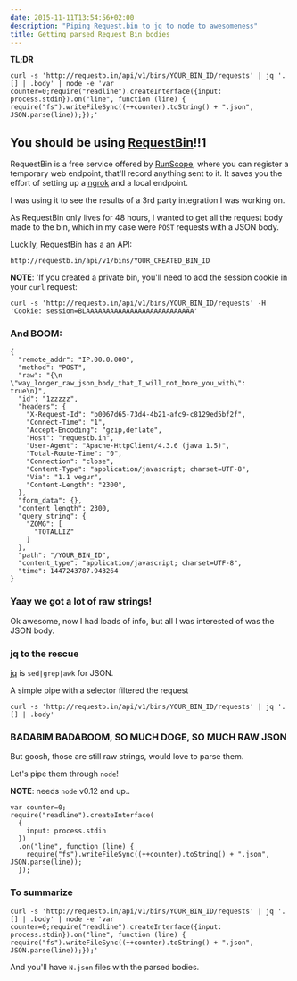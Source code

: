 ```yaml
---
date: 2015-11-11T13:54:56+02:00
description: "Piping Request.bin to jq to node to awesomeness"
title: Getting parsed Request Bin bodies
---
```


**TL;DR** 

```
curl -s 'http://requestb.in/api/v1/bins/YOUR_BIN_ID/requests' | jq '.[] | .body' | node -e 'var counter=0;require("readline").createInterface({input: process.stdin}).on("line", function (line) { require("fs").writeFileSync((++counter).toString() + ".json", JSON.parse(line));});'
```

## You should be using [RequestBin](http://requestb.in/)!!1

RequestBin is a free service offered by [RunScope](https://runscope.com), where you can register a temporary web endpoint, that'll record anything sent to it.
It saves you the effort of setting up a [ngrok](https://ngrok.com/) and a local endpoint.

I was using it to see the results of a 3rd party integration I was working on.

As RequestBin only lives for 48 hours, I wanted to get all the request body made to the bin, which in my case were `POST` requests with a JSON body.

Luckily, RequestBin has a an API:

`http://requestb.in/api/v1/bins/YOUR_CREATED_BIN_ID`

**NOTE**: 'If you created a private bin, you'll need to add the session cookie in your `curl` request:

```
curl -s 'http://requestb.in/api/v1/bins/YOUR_BIN_ID/requests' -H 'Cookie: session=BLAAAAAAAAAAAAAAAAAAAAAAAAAAA' 
```

### And BOOM:

```
{
  "remote_addr": "IP.00.0.000",
  "method": "POST",
  "raw": "{\n  \"way_longer_raw_json_body_that_I_will_not_bore_you_with\":                 true\n}",
  "id": "1zzzzz",
  "headers": {
    "X-Request-Id": "b0067d65-73d4-4b21-afc9-c8129ed5bf2f",
    "Connect-Time": "1",
    "Accept-Encoding": "gzip,deflate",
    "Host": "requestb.in",
    "User-Agent": "Apache-HttpClient/4.3.6 (java 1.5)",
    "Total-Route-Time": "0",
    "Connection": "close",
    "Content-Type": "application/javascript; charset=UTF-8",
    "Via": "1.1 vegur",
    "Content-Length": "2300",
  },
  "form_data": {},
  "content_length": 2300,
  "query_string": {
    "ZOMG": [
      "TOTALLIZ"
    ]
  },
  "path": "/YOUR_BIN_ID",
  "content_type": "application/javascript; charset=UTF-8",
  "time": 1447243787.943264
}
```


### Yaay we got a lot of raw strings!

Ok awesome, now I had loads of info, but all I was interested of was the JSON body.

### jq to the rescue

[jq](https://stedolan.github.io/jq/) is `sed|grep|awk` for JSON.

A simple pipe with a selector filtered the request

```
curl -s 'http://requestb.in/api/v1/bins/YOUR_BIN_ID/requests' | jq '.[] | .body' 
```

### BADABIM BADABOOM, SO MUCH DOGE, SO MUCH RAW JSON

But goosh, those are still raw strings, would love to parse them.

Let's pipe them through `node`!

**NOTE**: needs `node` v0.12 and up..

```
var counter=0;
require("readline").createInterface(
  {
    input: process.stdin
  })
  .on("line", function (line) { 
    require("fs").writeFileSync((++counter).toString() + ".json", JSON.parse(line));
  });
```

### To summarize

```
curl -s 'http://requestb.in/api/v1/bins/YOUR_BIN_ID/requests' | jq '.[] | .body' | node -e 'var counter=0;require("readline").createInterface({input: process.stdin}).on("line", function (line) { require("fs").writeFileSync((++counter).toString() + ".json", JSON.parse(line));});'
```

And you'll have `N.json` files with the parsed bodies.
